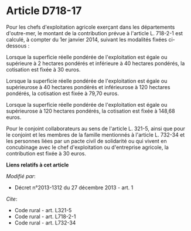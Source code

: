 # Article D718-17

Pour les chefs d'exploitation agricole exerçant dans les départements d'outre-mer, le montant de la contribution prévue à
l'article L. 718-2-1 est calculé, à compter du 1er janvier 2014, suivant les modalités fixées ci-dessous : 

Lorsque la superficie réelle pondérée de l'exploitation est égale ou supérieure à 2 hectares pondérés et inférieure à 40
hectares pondérés, la cotisation est fixée à 30 euros. 

Lorsque la superficie réelle pondérée de l'exploitation est égale ou supérieurose à 40 hectares pondérés et inférieurose à
120 hectares pondérés, la cotisation est fixée à 79,70 euros. 

Lorsque la superficie réelle pondérée de l'exploitation est égale ou supérieurose à 120 hectares pondérés, la cotisation est
fixée à 148,68 euros. 

Pour le conjoint collaborateurs au sens de l'article L. 321-5, ainsi que pour le conjoint et les membres de la famille
mentionnés à l'article L. 732-34 et les personnes liées par un pacte civil de solidarité ou qui vivent en concubinage avec le
chef d'exploitation ou d'entreprise agricole, la contribution est fixée à 30 euros.

**Liens relatifs à cet article**

_Modifié par_:

  - Décret n°2013-1312 du 27 décembre 2013 - art. 1

_Cite_:

  - Code rural - art. L321-5
  - Code rural - art. L718-2-1
  - Code rural - art. L732-34
